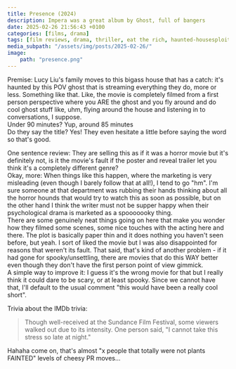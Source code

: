 ```yaml
---
title: Presence (2024)
description: Impera was a great album by Ghost, full of bangers
date: 2025-02-26 21:56:43 +0100
categories: [films, drama]
tags: [film reviews, drama, thriller, eat the rich, haunted-housesploitation, hidden ghosts, they say the title]
media_subpath: "/assets/img/posts/2025-02-26/"
image:
    path: "presence.png"
---
```

<span class="reviewsection">Premise:</span> Lucy Liu's family moves to this bigass house that has a catch: it's haunted by this POV ghost that is streaming everything they do, more or less. Something like that. Like, the movie is completely filmed from a first person perspective where you ARE the ghost and you fly around and do cool ghost stuff like, uhm, flying around the house and listening in to conversations, I suppose.<br/>
<span class="reviewsection">Under 90 minutes?</span> Yup, around 85 minutes<br/>
<span class="reviewsection">Do they say the title?</span> Yes! They even hesitate a little before saying the word so that's good.

<span class="reviewsection">One sentence review:</span> They are selling this as if it was a horror movie but it's definitely not, is it the movie's fault if the poster and reveal trailer let you think it's a completely different genre?<br/>
<span class="reviewsection">Okay, more:</span> When things like this happen, where the marketing is very misleading (even though I barely follow that at all!), I tend to go "hm". I'm sure someone at that department was rubbing their hands thinking about all the horror hounds that would try to watch this as soon as possible, but on the other hand I think the writer must not be supper happy when their psychological drama is marketed as a spooooooky thing.<br/>
There are some genuinely neat things going on here that make you wonder how they filmed some scenes, some nice touches with the acting here and there. The plot is basically paper thin and it does nothing you haven't seen before, but yeah. I sort of liked the movie but I was also disappointed for reasons that weren't its fault. That said, that's kind of another problem - if it had gone for spooky/unsettling, there are movies that do this WAY better even though they don't have the first person point of view gimmick.<br/>
<span class="reviewsection">A simple way to improve it:</span> I guess it's the wrong movie for that but I really think it could dare to be scary, or at least spooky. Since we cannot have that, I'll default to the usual comment "this would have been a really cool short".

<span class="reviewsection">Trivia about the IMDb trivia:</span>
> Though well-received at the Sundance Film Festival, some viewers walked out due to its intensity. One person said, "I cannot take this stress so late at night."

Hahaha come on, that's almost "x people that totally were not plants FAINTED" levels of cheesy PR moves...
